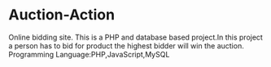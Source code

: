# Auction-Action
Online bidding site. 
This is a PHP and database based project.In this 
project a person has to bid for product the highest 
bidder will win the auction.
 Programming Language:PHP,JavaScript,MySQL
